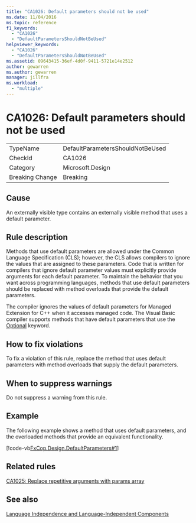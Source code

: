 ```yaml
---
title: "CA1026: Default parameters should not be used"
ms.date: 11/04/2016
ms.topic: reference
f1_keywords:
  - "CA1026"
  - "DefaultParametersShouldNotBeUsed"
helpviewer_keywords:
  - "CA1026"
  - "DefaultParametersShouldNotBeUsed"
ms.assetid: 09643415-36ef-4d0f-9411-5721e14e2512
author: gewarren
ms.author: gewarren
manager: jillfra
ms.workload:
  - "multiple"
---
```

# CA1026: Default parameters should not be used

|||
|-|-|
|TypeName|DefaultParametersShouldNotBeUsed|
|CheckId|CA1026|
|Category|Microsoft.Design|
|Breaking Change|Breaking|

## Cause
 An externally visible type contains an externally visible method that uses a default parameter.

## Rule description
 Methods that use default parameters are allowed under the Common Language Specification (CLS); however, the CLS allows compilers to ignore the values that are assigned to these parameters. Code that is written for compilers that ignore default parameter values must explicitly provide arguments for each default parameter. To maintain the behavior that you want across programming languages, methods that use default parameters should be replaced with method overloads that provide the default parameters.

 The compiler ignores the values of default parameters for Managed Extension for C++ when it accesses managed code. The Visual Basic compiler supports methods that have default parameters that use the [Optional](/dotnet/visual-basic/language-reference/modifiers/optional) keyword.

## How to fix violations
 To fix a violation of this rule, replace the method that uses default parameters with method overloads that supply the default parameters.

## When to suppress warnings
 Do not suppress a warning from this rule.

## Example
 The following example shows a method that uses default parameters, and the overloaded methods that provide an equivalent functionality.

 [!code-vb[FxCop.Design.DefaultParameters#1](../code-quality/codesnippet/VisualBasic/ca1026-default-parameters-should-not-be-used_1.vb)]

## Related rules
 [CA1025: Replace repetitive arguments with params array](../code-quality/ca1025-replace-repetitive-arguments-with-params-array.md)

## See also
 [Language Independence and Language-Independent Components](/dotnet/standard/language-independence-and-language-independent-components)